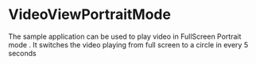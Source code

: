 # VideoViewPortraitMode
The sample application can be used to play video in FullScreen Portrait mode . It switches the video playing from full screen to a circle in every 5 seconds
